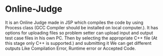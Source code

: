 # Online-Judge
It is an Online Judge made in JSP which compiles the code by using Process class (GCC Compiler should be installed on local 
computer.). It has options for uploading files so problem setter can upload input and output test case files in his own PC. Then by 
selecting the appropriate C++ file (At this stage only C++ is supported.) and submitting it We can get different outputs Like 
Compilation Error, Runtime error or Accepted Code.
